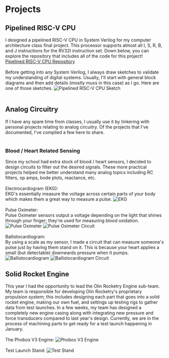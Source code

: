 # Projects

## Pipelined RISC-V CPU

I designed a pipelined RISC-V CPU in System Verilog for my computer architecture class final project. This processor supports almost all I, S, R, B, and J instructions for the RV32I instruction set. Down below, you can explore the repository that includes all of the code for this project!
<br>
[Pipelined RISC-V CPU Repository](https://github.com/MarcEftimie?tab=repositories)
<br><br>
Before getting into any System Verilog, I always draw sketches to validate my understanding of digital systems. Usually, I'll start with general block diagrams and then add details (mostly muxs in this case) as I go. Here are one of those sketches.
![Pipelined RISC-V CPU Sketch](pipelined-cpu-sketch.png)
<br><br>

## Analog Circuitry

If I have any spare time from classes, I usually use it by tinkering with personal projects relating to analog circuitry. Of the projects that I've documented, I've compiled a few here to share.
<br><br>

### Blood / Heart Related Sensing

Since my school had extra stock of blood / heart sensors, I decided to design circuits to filter out the desired signals. These more practical projects helped me better understand many analog topics including RC filters, op amps, bode plots, reactance, etc.
<br>
<br>
Electrocardiogram (EKG):
<br>
EKG's essentially measure the voltage across certain parts of your body which makes them a great way to measure a pulse.
![EKG](ekg.png)
<br><br>
Pulse Oximeter:
<br>
Pulse Oximeter sensors output a voltage depending on the light that shines through your finger; they're used for measuring blood oxidation.
![Pulse Oximeter](pulse_oximeter.png)
![Pulse Oximeter Circuit](pulse_oximeter_circuit.png)
<br><br>
Ballistocardiogram:
<br>
By using a scale as my sensor, I made a circuit that can measure someone's pulse just by having them stand on it. This is because your heart applies a small (but detectable) downwards pressure when it pumps.
<br>
![Ballistocardiogram](ballistocardiogram.png)
![Ballistocardiogram Circuit](ballistocardiogram_circuit.png)
<br>

## Solid Rocket Engine

This year I had the opportunity to lead the Olin Rocketry Engine sub-team. My team is responsible for developing Olin Rocketry's proprietary propulsion system; this includes designing each part that goes into a solid rocket engine, making our own fuel, and settings up testing rigs to gather data from test launches. In a few weeks, my team has designed a completely new engine casing along with integrating new pressure and force transducers compared to last year's design. Currently, we are in the process of machining parts to get ready for a test launch happening in January.
<br><br>
The Phobos V3 Engine:
![Phobos V3 Engine](engine_cad.png)
<br><br>
Test Launch Stand:
![Test Stand](test_stand.png)
<br><br>
